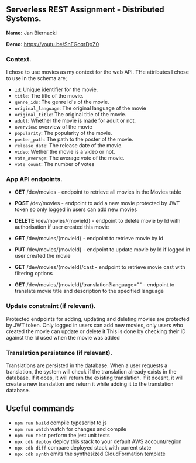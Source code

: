 ## Serverless REST Assignment - Distributed Systems.

__Name:__ Jan Biernacki

__Demo:__ https://youtu.be/SnEGoqrDpZ0

### Context.

I chose to use movies as my context for the web API. THe attributes I chose to use in the schema are;

* `id`: Unique identifier for the movie.
* `title`: The title of the movie.
* `genre_ids`: The genre id's of the movie.
* `original_language`: The original language of the movie
* `original_title`: The original title of the movie.
* `adult`: Whether the movie is made for adult or not.
* `overview`: overview of the movie
* `popularity`: The popularity of the movie.
* `poster_path`: The path to the poster of the movie.
* `release_date`: The release date of the movie.
* `video`: Wether the movie is a video or not.
* `vote_average`: The average vote of the movie.
* `vote_count`: The number of votes

### App API endpoints.

* **GET** /dev/movies - endpoint to retrieve all movies in the Movies table
* **POST** /dev/movies - endpoint to add a new movie protected by JWT token so only logged in users can add new movies

* **DELETE** /dev/movies/{movieId} - endpoint to delete movie by Id with authorisation if user created this movie
* **GET** /dev/movies/{movieId} - endpoint to retrieve movie by Id
* **PUT** /dev/movies/{movieId} - endpoint to update movie by Id if logged in user created the movie

* **GET** /dev/movies/{movieId}/cast - endpoint to retrieve movie cast with filtering options

* **GET** /dev/movies/{movieId}/translation?language="" - endpoint to translate movie title and description to the specified language


### Update constraint (if relevant).

Protected endpoints for adding, updating and deleting movies are protected by JWT token. Only logged in users can add new movies, only users who created the movie can update or delete it.This is done by checking their ID against the Id used when the movie was added

### Translation persistence (if relevant).

Translations are persisted in the database. When a user requests a translation, the system will check if the translation already exists in the database. If it does, it will return the existing translation. If it doesnt, it will create a new translation and return it while adding it to the translation database.

## Useful commands

* `npm run build`   compile typescript to js
* `npm run watch`   watch for changes and compile
* `npm run test`    perform the jest unit tests
* `npx cdk deploy`  deploy this stack to your default AWS account/region
* `npx cdk diff`    compare deployed stack with current state
* `npx cdk synth`   emits the synthesized CloudFormation template
